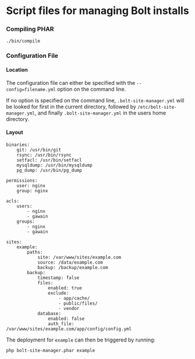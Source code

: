 Script files for managing Bolt installs
=======================================

### Compiling PHAR

```
./bin/compile
```

### Configuration File

#### Location

The configuration file can either be specified with the `--config=filename.yml` 
option on the command line.
 
If no option is specified on the command line, `.bolt-site-manager.yml` will be looked for
first in the current directory, followed by `/etc/bolt-site-manager.yml`, and finally 
`.bolt-site-manager.yml` in the users home directory.

#### Layout

```
binaries:
    git: /usr/bin/git
    rsync: /usr/bin/rsync
    setfacl: /usr/bin/setfacl
    mysqldump: /usr/bin/mysqldump
    pg_dump: /usr/bin/pg_dump

permissions:
    user: nginx
    group: nginx

acls:
    users:
        - nginx
        - gawain
    groups:
        - nginx
        - gawain

sites:
    example:
        paths:
            site: /var/www/sites/example.com
            source: /data/example.com
            backup: /backup/example.com
        backup:
            timestamp: false
            files:
                enabled: true
                exclude:
                    - app/cache/
                    - public/files/
                    - vendor
            database:
                enabled: false
                auth_file: /var/www/sites/example.com/app/config/config.yml
```

The deployment for `example` can then be triggered by running:

```
php bolt-site-manager.phar example
```
